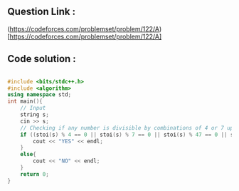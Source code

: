 ## Question Link :

(https://codeforces.com/problemset/problem/122/A)[https://codeforces.com/problemset/problem/122/A]

## Code solution :

```cpp

#include <bits/stdc++.h>
#include <algorithm>
using namespace std;
int main(){
    // Input
    string s;
    cin >> s;
    // Checking if any number is divisible by combinations of 4 or 7 upto 3 digit (constraints say number is upto 3 digit).
    if ((stoi(s) % 4 == 0 || stoi(s) % 7 == 0 || stoi(s) % 47 == 0 || stoi(s) % 74 == 0 || stoi(s) % 477 == 0 || stoi(s) % 747 == 0 || stoi(s) % 774 == 0)){
        cout << "YES" << endl;
    }
    else{
        cout << "NO" << endl;
    }
    return 0;
}

```